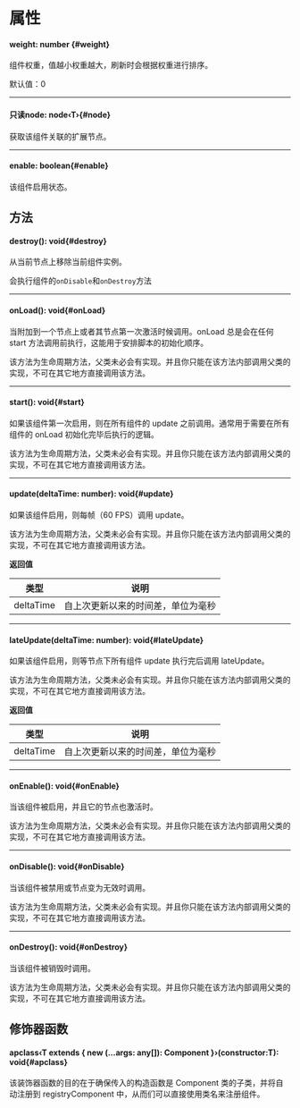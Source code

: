 <script setup>
import '/style.css'
</script>

# 属性

#### <font id="API" />weight<font id="Type">: number</font> {#weight}

组件权重，值越小权重越大，刷新时会根据权重进行排序。

默认值：0

---

#### <font id="API" /><font id="ReadOnly" >只读</font>node<font id="Type">: node‹T›</font>{#node}

获取该组件关联的扩展节点。

---

#### <font id="API" />enable<font id="Type">: boolean</font>{#enable}

该组件启用状态。

## 方法

#### <font id="API" />destroy()<font id="Type">: void</font>{#destroy}

从当前节点上移除当前组件实例。

会执行组件的`onDisable`和`onDestroy`方法

---

#### <font id="API" />onLoad()<font id="Type">: void</font>{#onLoad}

当附加到一个节点上或者其节点第一次激活时候调用。onLoad 总是会在任何 start 方法调用前执行，这能用于安排脚本的初始化顺序。

该方法为生命周期方法，父类未必会有实现。并且你只能在该方法内部调用父类的实现，不可在其它地方直接调用该方法。

---

#### <font id="API" />start()<font id="Type">: void</font>{#start}

如果该组件第一次启用，则在所有组件的 update 之前调用。通常用于需要在所有组件的 onLoad 初始化完毕后执行的逻辑。

该方法为生命周期方法，父类未必会有实现。并且你只能在该方法内部调用父类的实现，不可在其它地方直接调用该方法。

---

#### <font id="API" />update(<font id="Type">deltaTime: number</font>)<font id="Type">: void</font>{#update}

如果该组件启用，则每帧（60 FPS）调用 update。

该方法为生命周期方法，父类未必会有实现。并且你只能在该方法内部调用父类的实现，不可在其它地方直接调用该方法。

**返回值**

| **类型**  | **说明**                           |
| --------- | ---------------------------------- |
| deltaTime | 自上次更新以来的时间差，单位为毫秒 |

---

#### <font id="API" />lateUpdate(<font id="Type">deltaTime: number</font>)<font id="Type">: void</font>{#lateUpdate}

如果该组件启用，则等节点下所有组件 update 执行完后调用 lateUpdate。

该方法为生命周期方法，父类未必会有实现。并且你只能在该方法内部调用父类的实现，不可在其它地方直接调用该方法。

**返回值**

| **类型**  | **说明**                           |
| --------- | ---------------------------------- |
| deltaTime | 自上次更新以来的时间差，单位为毫秒 |

---

#### <font id="API" />onEnable()<font id="Type">: void</font>{#onEnable}

当该组件被启用，并且它的节点也激活时。

该方法为生命周期方法，父类未必会有实现。并且你只能在该方法内部调用父类的实现，不可在其它地方直接调用该方法。

---

#### <font id="API" />onDisable()<font id="Type">: void</font>{#onDisable}

当该组件被禁用或节点变为无效时调用。

该方法为生命周期方法，父类未必会有实现。并且你只能在该方法内部调用父类的实现，不可在其它地方直接调用该方法。

---

#### <font id="API" />onDestroy()<font id="Type">: void</font>{#onDestroy}

当该组件被销毁时调用。

该方法为生命周期方法，父类未必会有实现。并且你只能在该方法内部调用父类的实现，不可在其它地方直接调用该方法。

## 修饰器函数

#### <font id="API" />apclass<font id="Type">‹T extends { new (...args: any[]): Component }›</font>(<font id="Type">constructor:T</font>)<font id="Type">: void</font>{#apclass}

该装饰器函数的目的在于确保传入的构造函数是 Component 类的子类，并将自动注册到 registryComponent 中，从而们可以直接使用类名来注册组件。
